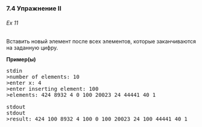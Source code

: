 ### 7.4 Упражнение II

###### Ex 11

Вставить новый элемент после всех элементов, которые заканчиваются на заданную цифру.

**Пример(ы)**

<pre>stdin
>number of elements: 10
>enter x: 4
>enter inserting element: 100
>elements: 424 8932 4 0 100 20023 24 44441 40 1

stdout
stdout
>result: 424 100 8932 4 100 0 100 20023 24 100 44441 40 1</pre>

